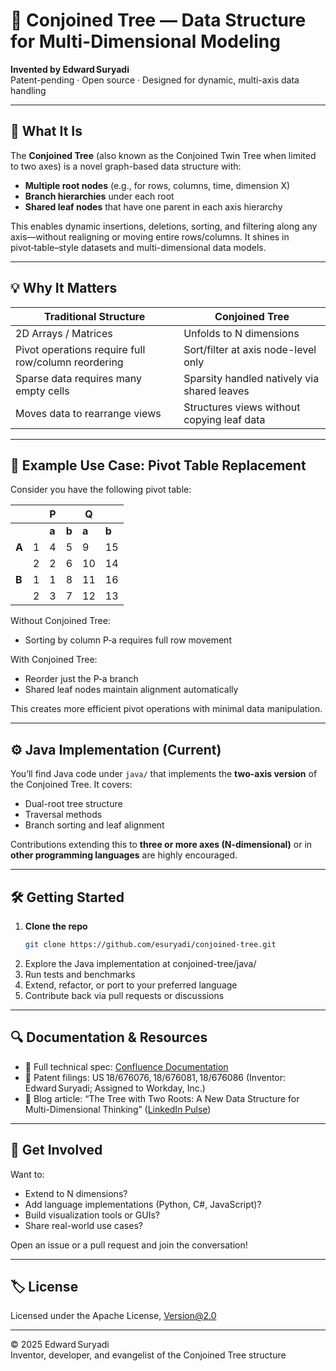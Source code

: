 # 🌳 Conjoined Tree — Data Structure for Multi-Dimensional Modeling

**Invented by Edward Suryadi**  
Patent-pending · Open source · Designed for dynamic, multi-axis data handling

---

## 🚀 What It Is

The **Conjoined Tree** (also known as the Conjoined Twin Tree when limited to two axes) is a novel graph-based data structure with:

- **Multiple root nodes** (e.g., for rows, columns, time, dimension X)
- **Branch hierarchies** under each root
- **Shared leaf nodes** that have one parent in each axis hierarchy

This enables dynamic insertions, deletions, sorting, and filtering along any axis—without realigning or moving entire rows/columns. It shines in pivot‑table–style datasets and multi-dimensional data models.

---

## 💡 Why It Matters

| Traditional Structure | Conjoined Tree |
|-----------------------|----------------|
| 2D Arrays / Matrices | Unfolds to N dimensions |
| Pivot operations require full row/column reordering | Sort/filter at axis node-level only |
| Sparse data requires many empty cells | Sparsity handled natively via shared leaves |
| Moves data to rearrange views | Structures views without copying leaf data |

---

## 🧪 Example Use Case: Pivot Table Replacement

Consider you have the following pivot table:

|       |     | **P** |       | **Q** |       |
|-------|-----|-------|-------|-------|-------|
|       |     | **a** | **b** | **a** | **b** |
| **A** | 1   |   4   |   5   |   9   |  15   |
|       | 2   |   2   |   6   |  10   |  14   |
| **B** | 1   |   1   |   8   |  11   |  16   |
|       | 2   |   3   |   7   |  12   |  13   |

Without Conjoined Tree:
- Sorting by column P‑a requires full row movement

With Conjoined Tree:
- Reorder just the P‑a branch
- Shared leaf nodes maintain alignment automatically

This creates more efficient pivot operations with minimal data manipulation.

---

## ⚙️ Java Implementation (Current)

You’ll find Java code under `java/` that implements the **two-axis version** of the Conjoined Tree. It covers:
- Dual-root tree structure
- Traversal methods
- Branch sorting and leaf alignment

Contributions extending this to **three or more axes (N-dimensional)** or in **other programming languages** are highly encouraged.

---

## 🛠️ Getting Started

1. **Clone the repo**
   ```bash
   git clone https://github.com/esuryadi/conjoined-tree.git
   ```
2.	Explore the Java implementation at conjoined-tree/java/
3.	Run tests and benchmarks
4.	Extend, refactor, or port to your preferred language
5.	Contribute back via pull requests or discussions

---

## 🔍 Documentation & Resources
- 📄 Full technical spec: [Confluence Documentation](https://edsuryadi.atlassian.net/wiki/external/NzM1Mjk1NDUwOWU4NGIwZDg5MGQxYWMzMTdhN2M4YWM)
- 🧾 Patent filings: US 18/676076, 18/676081, 18/676086 (Inventor: Edward Suryadi; Assigned to Workday, Inc.)
- 🧠 Blog article: “The Tree with Two Roots: A New Data Structure for Multi-Dimensional Thinking” ([LinkedIn Pulse](https://www.linkedin.com/pulse/tree-two-roots-new-data-structure-multi-dimensional-thinking-suryadi-czycc/))

---

## 💬 Get Involved

Want to:
- Extend to N dimensions?
- Add language implementations (Python, C#, JavaScript)?
- Build visualization tools or GUIs?
- Share real-world use cases?

Open an issue or a pull request and join the conversation!

---

## 🏷️ License

Licensed under the Apache License, Version@2.0

---

© 2025 Edward Suryadi  
Inventor, developer, and evangelist of the Conjoined Tree structure
